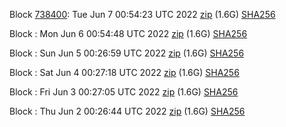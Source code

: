 Block [738400](https://testnet-insight.dashevo.org/insight/block/0000005fc303bbcd7982825f1d7bce9ed01f5e4e287283f2da0c4ecf105b3f5a): Tue Jun  7 00:54:23 UTC 2022 [zip](https://dash-bootstrap.ams3.digitaloceanspaces.com/testnet/2022-06-07/bootstrap.dat.zip) (1.6G) [SHA256](https://dash-bootstrap.ams3.digitaloceanspaces.com/testnet/2022-06-07/sha256.txt)

Block [](https://testnet-insight.dashevo.org/insight/block/): Mon Jun  6 00:54:48 UTC 2022 [zip](https://dash-bootstrap.ams3.digitaloceanspaces.com/testnet/2022-06-06/bootstrap.dat.zip) (1.6G) [SHA256](https://dash-bootstrap.ams3.digitaloceanspaces.com/testnet/2022-06-06/sha256.txt)

Block [](https://testnet-insight.dashevo.org/insight/block/): Sun Jun  5 00:26:59 UTC 2022 [zip](https://dash-bootstrap.ams3.digitaloceanspaces.com/testnet/2022-06-05/bootstrap.dat.zip) (1.6G) [SHA256](https://dash-bootstrap.ams3.digitaloceanspaces.com/testnet/2022-06-05/sha256.txt)

Block [](https://testnet-insight.dashevo.org/insight/block/): Sat Jun  4 00:27:18 UTC 2022 [zip](https://dash-bootstrap.ams3.digitaloceanspaces.com/testnet/2022-06-04/bootstrap.dat.zip) (1.6G) [SHA256](https://dash-bootstrap.ams3.digitaloceanspaces.com/testnet/2022-06-04/sha256.txt)

Block [](https://testnet-insight.dashevo.org/insight/block/): Fri Jun  3 00:27:05 UTC 2022 [zip](https://dash-bootstrap.ams3.digitaloceanspaces.com/testnet/2022-06-03/bootstrap.dat.zip) (1.6G) [SHA256](https://dash-bootstrap.ams3.digitaloceanspaces.com/testnet/2022-06-03/sha256.txt)

Block [](https://testnet-insight.dashevo.org/insight/block/): Thu Jun  2 00:26:44 UTC 2022 [zip](https://dash-bootstrap.ams3.digitaloceanspaces.com/testnet/2022-06-02/bootstrap.dat.zip) (1.6G) [SHA256](https://dash-bootstrap.ams3.digitaloceanspaces.com/testnet/2022-06-02/sha256.txt)
